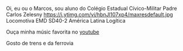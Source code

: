 Oi, eu ou o Marcos, sou aluno do Colégio Estadual Cívico-Militar Padre Carlos Zelesny
https://i.ytimg.com/vi/hbnJl107xp4/maxresdefault.jpg
Locomotiva EMD SD40-2 América Latina Logítica

Ouça minha músic favorita no [youtube](https://www.youtube.com/watch?v=zA52uNzx7Y4)

Gosto de trens e da ferrovia

